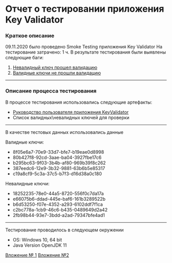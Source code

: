 # Отчет о тестировании приложения Key Validator

### Краткое описание

09.11.2020 было проведено Smoke Testing приложения Key Validator
На тестирование затрачено: 1 ч.
В результате тестирования были выявлены следующие баги:

1. [Невалидный ключ прошел валидацию](https://github.com/DariaPap/Java-Ex1.1/issues/2#issue-739287439)
2. [Валидные ключи не прошли валидацию](https://github.com/DariaPap/Java-Ex1.1/issues/1)

---------------------------
### Описание процесса тестирования

В процессе тестирования использовались следующие артефакты:

* [Руководство пользователя приложения KeyValidator](https://github.com/netology-code/javaqa-homeworks/blob/master/intro/user-manual.md)
* Список валидных\невалидных ключей для проверки
 
 -----------------------------
 В качестве тестовых данных использовались данные
 
 Валидные ключи:
 * 8f05e6a7-70e9-33d7-bfe7-b19eae0d8998
 * 80b427f8-92cd-3aae-ba04-3927fbe17c6
 * b295bc63-9f03-3b4b-af80-969b39f8c262
 * 387eedc6-12e9-3b32-9881-63b6b5e85317
 * c19a8cf9-5c3a-37c5-b7f3-d16d38a0c180
 
 Невалидные ключи:
 * 18252235-78e0-44a5-8720-556f0c7da17a
 * e66075b6-ddad-445e-baf6-161b3289522b
 * b6d53250-f07e-4352-a293-6102ddf7f1ca
 * c2bc778a-1cb9-46c6-b435-0489649d2a42
 * 2fb98b44-93e7-3bdd-a2ad-79347bfe4ad1
 
 --------------------
 Тестирование проводилось в следующем окружении
 * OS: Windows 10, 64 bit
 * Java Version OpenJDK 11
 
 [Вложение № 1](https://i.ibb.co/6yQhkC4/Inked-LI.jpg)
 [Вложение №2](https://i.ibb.co/k3nXWdx/Inkedk-L0p-Xx-J7-Ew-A-LI.jpg)